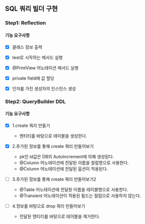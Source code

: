 ## SQL 쿼리 빌더 구현

### Step1: Reflection
#### 기능 요구사항
- [x] 클래스 정보 출력
- [x] test로 시작하는 메서드 실행
- [x] @PrintView 어노테이션 메서드 실행
- [x] private field에 값 할당
- [x] 인자를 가진 생성자의 인스턴스 생성


### Step2: QueryBuilder DDL
#### 기능 요구사항
- [x] 1.create 쿼리 만들기
  - 엔티티를 바탕으로 테이블을 생성한다.

- [x] 2.추가된 정보를 통해 create 쿼리 만들어보기
  - pk인 id값은 DB의 AutoIncrement에 의해 생성된다.
  - @Column 어노테이션에 전달된 이름을 컬럼명으로 사용한다.
  - @Column 어노테이션에 전달된 옵션이 적용된다.

- [ ] 3.추가된 정보를 통해 create 쿼리 만들어보기2
  - @Table 어노테이션에 전달된 이름을 테이블명으로 사용한다.
  - @Transient 어노테이션이 적용된 필드는 컬럼으로 사용하지 않는다.

- [ ] 4.정보를 바탕으로 drop 쿼리 만들어보기
  - 전달된 엔티티를 바탕으로 테이블을 제거한다.